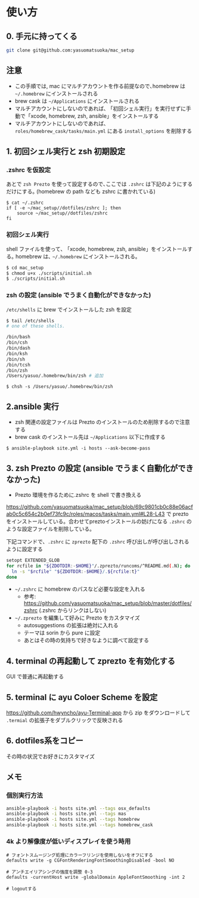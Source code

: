 # 使い方

## 0. 手元に持ってくる

```bash
git clone git@github.com:yasuomatsuoka/mac_setup
```

## 注意

- この手順では, mac にマルチアカウントを作る前提なので､homebrew は `~/.homebrew` にインストールされる
- brew cask は `~/Applications` にインストールされる
- マルチアカウントにしないのであれば､ 「初回シェル実行」を実行せずに手動で「xcode, homebrew, zsh, ansible」をインストールする
- マルチアカウントにしないのであれば､ `roles/homebrew_cask/tasks/main.yml` にある `install_options` を削除する

## 1. 初回シェル実行と zsh 初期設定

### .zshrc を仮設定

あとで `zsh Prezto` を使って設定するので､ここでは `.zshrc` は下記のようにするだけにする｡
(homebrew の path なども zshrc に書かれている)

```
$ cat ~/.zshrc
if [ -e ~/mac_setup//dotfiles/zshrc ]; then
    source ~/mac_setup//dotfiles/zshrc
fi
```

### 初回シェル実行

shell ファイルを使って､ 「xcode, homebrew, zsh, ansible」をインストールする｡
homebrew は､ `~/.homebrew` にインストールされる｡

```bash
$ cd mac_setup
$ chmod u+x ./scripts/initial.sh
$ ./scripts/initial.sh
```

### zsh の設定 (ansible でうまく自動化ができなかった)

`/etc/shells` に brew でインストールした zsh を設定

```bash
$ tail /etc/shells
# one of these shells.

/bin/bash
/bin/csh
/bin/dash
/bin/ksh
/bin/sh
/bin/tcsh
/bin/zsh
/Users/yasuo/.homebrew/bin/zsh # 追加
```

```
$ chsh -s /Users/yasuo/.homebrew/bin/zsh
```

## 2.ansible 実行

- zsh 関連の設定ファイルは Prezto のインストールのため削除するので注意する
- brew cask のインストール先は `~/Applications` 以下に作成する

```
$ ansible-playbook site.yml -i hosts --ask-become-pass
```

## 3. zsh Prezto の設定 (ansible でうまく自動化ができなかった)

- Prezto 環境を作るために.zshrc を shell で書き換える

https://github.com/yasuomatsuoka/mac_setup/blob/69c9801cb0c88e06acfab0c5c654c2b0ef73fc9c/roles/macos/tasks/main.yml#L28-L43 で prezto をインストールしている。合わせてpreztoインストールの妨げになる `.zshrc` のような設定ファイルを削除している。

下記コマンドで、`.zshrc` に `zprezto` 配下の `.zshrc` 呼び出しが呼び出しされるように設定する
```bash
setopt EXTENDED_GLOB
for rcfile in "${ZDOTDIR:-$HOME}"/.zprezto/runcoms/^README.md(.N); do
  ln -s "$rcfile" "${ZDOTDIR:-$HOME}/.${rcfile:t}"
done
```

- `~/.zshrc` に homebrew のパスなど必要な設定を入れる
  - 参考: https://github.com/yasuomatsuoka/mac_setup/blob/master/dotfiles/zshrc (.zshrc からリンクはしない)
- `~/.zprezto` を編集して好みに Prezto をカスタマイズ
  - autosuggestions の拡張は絶対に入れる
  - テーマは sorin から pure に設定
  - あとはその時の気持ちで好きなように調べて設定する

## 4. terminal の再起動して zprezto を有効化する

GUI で普通に再起動する

## 5. terminal に ayu Coloer Scheme を設定

https://github.com/hwyncho/ayu-Terminal-app から zip をダウンロードして `.termial` の拡張子をダブルクリックで反映される

## 6. dotfiles系をコピー

その時の状況でお好きにカスタマイズ

## メモ

### 個別実行方法

```bash
ansible-playbook -i hosts site.yml --tags osx_defaults
ansible-playbook -i hosts site.yml --tags mas
ansible-playbook -i hosts site.yml --tags homebrew
ansible-playbook -i hosts site.yml --tags homebrew_cask
```

### 4k より解像度が低いディスプレイを使う時用

```
# フォントスムージング処理にカラーフリンジを使用しないをオフにする
defaults write -g CGFontRenderingFontSmoothingDisabled -bool NO

# アンチエイリアシングの強度を調整 0-3
defaults -currentHost write -globalDomain AppleFontSmoothing -int 2

# logoutする
```
